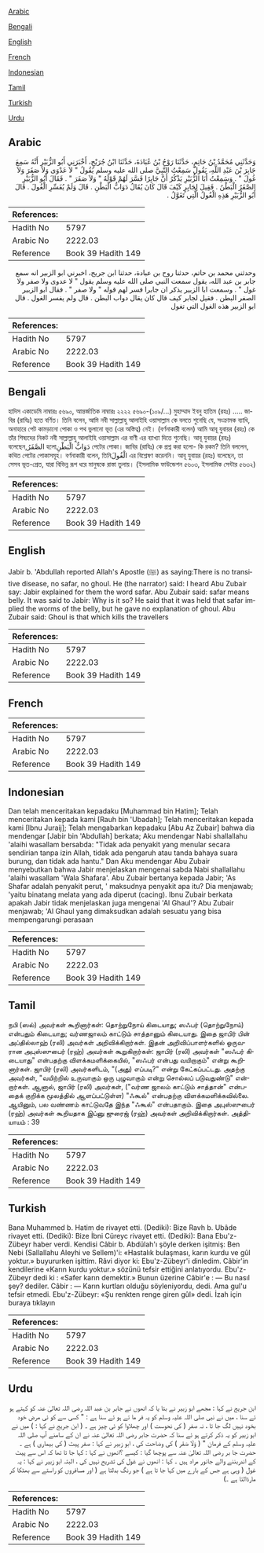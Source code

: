 [Arabic](#arabic)

[Bengali](#bengali)

[English](#english)

[French](#french)

[Indonesian](#indonesian)

[Tamil](#tamil)

[Turkish](#turkish)

[Urdu](#urdu)

## Arabic


<div dir="rtl" lang="ar" style={{fontSize:'larger',backgroundColor:'#f8f9fa',padding:20}}>
وَحَدَّثَنِي مُحَمَّدُ بْنُ حَاتِمٍ، حَدَّثَنَا رَوْحُ بْنُ عُبَادَةَ، حَدَّثَنَا ابْنُ جُرَيْجٍ، أَخْبَرَنِي أَبُو الزُّبَيْرِ أَنَّهُ سَمِعَ جَابِرَ بْنَ عَبْدِ اللَّهِ، يَقُولُ سَمِعْتُ النَّبِيَّ صلى الله عليه وسلم يَقُولُ ‏"‏ لاَ عَدْوَى وَلاَ صَفَرَ وَلاَ غُولَ ‏"‏ ‏.‏ وَسَمِعْتُ أَبَا الزُّبَيْرِ يَذْكُرُ أَنَّ جَابِرًا فَسَّرَ لَهُمْ قَوْلَهُ ‏"‏ وَلاَ صَفَرَ ‏"‏ ‏.‏ فَقَالَ أَبُو الزُّبَيْرِ الصَّفَرُ الْبَطْنُ ‏.‏ فَقِيلَ لِجَابِرٍ كَيْفَ قَالَ كَانَ يُقَالُ دَوَابُّ الْبَطْنِ ‏.‏ قَالَ وَلَمْ يُفَسِّرِ الْغُولَ ‏.‏ قَالَ أَبُو الزُّبَيْرِ هَذِهِ الْغُولُ الَّتِي تَغَوَّلُ ‏.‏
</div>
<div style={{backgroundColor:'#f8f9fa',padding:20, marginBottom: 10}}><table> <thead> <tr> <th>References:</th> <th></th> </tr> </thead> <tbody><tr><td>Hadith No</td><td>5797</td></tr><tr><td>Arabic No</td><td>2222.03</td></tr><tr><td>Reference</td><td>Book 39 Hadith 149</td></tr></tbody></table></div>


<div dir="rtl" lang="ar" style={{fontSize:'larger',backgroundColor:'#f8f9fa',padding:20}}>
وحدثني محمد بن حاتم، حدثنا روح بن عبادة، حدثنا ابن جريج، اخبرني ابو الزبير انه سمع جابر بن عبد الله، يقول سمعت النبي صلى الله عليه وسلم يقول " لا عدوى ولا صفر ولا غول " . وسمعت ابا الزبير يذكر ان جابرا فسر لهم قوله " ولا صفر " . فقال ابو الزبير الصفر البطن . فقيل لجابر كيف قال كان يقال دواب البطن . قال ولم يفسر الغول . قال ابو الزبير هذه الغول التي تغول
</div>
<div style={{backgroundColor:'#f8f9fa',padding:20, marginBottom: 10}}><table> <thead> <tr> <th>References:</th> <th></th> </tr> </thead> <tbody><tr><td>Hadith No</td><td>5797</td></tr><tr><td>Arabic No</td><td>2222.03</td></tr><tr><td>Reference</td><td>Book 39 Hadith 149</td></tr></tbody></table></div>

## Bengali


<div dir="ltr" lang="bn" style={{fontSize:'larger',backgroundColor:'#f8f9fa',padding:20}}>
হাদিস একাডেমি নাম্বারঃ ৫৬৯০, আন্তর্জাতিক নাম্বারঃ ২২২২ ৫৬৯০-(১০৯/…) মুহাম্মাদ ইবনু হাতিম (রহঃ) ..... জাবির (রাযিঃ) হতে বর্ণিত। তিনি বলেন, আমি নবী সাল্লাল্লাহু আলাইহি ওয়াসাল্লাম কে বলতে শুনেছি যে, সংক্রামক ব্যাধি, অনাহারে পেট কামড়ানো পোকা ও পথ ভুলানো ভূত (এর অস্তিত্ব) নেই। (বর্ণনাকারী বলেন) আমি আবূ যুবায়র (রহঃ) কে তাঁর শিষ্যদের নিকট নবী সাল্লাল্লাহু আলাইহি ওয়াসাল্লাম এর বাণী এর ব্যাখ্যা দিতে শুনেছি। আবূ যুবায়র (রহঃ) বলেছেন,الصَّفَرُ হলোدَوَابُّ الْبَطْنِ পেটের পোকা। জাবির (রাযিঃ) কে প্রশ্ন করা হলো- কি রকম? তিনি বললেন, কথিত পেটের পোকাসমূহ। বর্ণনাকারী বলেন, তিনিالْغُولَ এর বিশ্লেষণ করেননি। আবূ যুবায়র (রহঃ) বলেছেন, তা সেসব ভূত-প্রেত, যারা বিভিন্ন রূপ ধরে মানুষকে রাস্তা তুলায়। (ইসলামিক ফাউন্ডেশন ৫৬০৩, ইসলামিক সেন্টার ৫৬৩২)
</div>
<div style={{backgroundColor:'#f8f9fa',padding:20, marginBottom: 10}}><table> <thead> <tr> <th>References:</th> <th></th> </tr> </thead> <tbody><tr><td>Hadith No</td><td>5797</td></tr><tr><td>Arabic No</td><td>2222.03</td></tr><tr><td>Reference</td><td>Book 39 Hadith 149</td></tr></tbody></table></div>

## English


<div dir="ltr" lang="en" style={{fontSize:'larger',backgroundColor:'#f8f9fa',padding:20}}>
Jabir b. 'Abdullah reported Allah's Apostle (ﷺ) as saying:There is no transitive disease, no safar, no ghoul. He (the narrator) said: I heard Abu Zubair say: Jabir explained for them the word safar. Abu Zubair said: safar means belly. It was said to Jabir: Why is it so? He said that it was held that safar implied the worms of the belly, but he gave no explanation of ghoul. Abu Zubair said: Ghoul is that which kills the travellers
</div>
<div style={{backgroundColor:'#f8f9fa',padding:20, marginBottom: 10}}><table> <thead> <tr> <th>References:</th> <th></th> </tr> </thead> <tbody><tr><td>Hadith No</td><td>5797</td></tr><tr><td>Arabic No</td><td>2222.03</td></tr><tr><td>Reference</td><td>Book 39 Hadith 149</td></tr></tbody></table></div>

## French


<div dir="ltr" lang="fr" style={{fontSize:'larger',backgroundColor:'#f8f9fa',padding:20}}>

</div>
<div style={{backgroundColor:'#f8f9fa',padding:20, marginBottom: 10}}><table> <thead> <tr> <th>References:</th> <th></th> </tr> </thead> <tbody><tr><td>Hadith No</td><td>5797</td></tr><tr><td>Arabic No</td><td>2222.03</td></tr><tr><td>Reference</td><td>Book 39 Hadith 149</td></tr></tbody></table></div>

## Indonesian


<div dir="ltr" lang="id" style={{fontSize:'larger',backgroundColor:'#f8f9fa',padding:20}}>
Dan telah menceritakan kepadaku [Muhammad bin Hatim]; Telah menceritakan kepada kami [Rauh bin 'Ubadah]; Telah menceritakan kepada kami [Ibnu Juraij]; Telah mengabarkan kepadaku [Abu Az Zubair] bahwa dia mendengar [Jabir bin 'Abdullah] berkata; Aku mendengar Nabi shallallahu 'alaihi wasallam bersabda: "Tidak ada penyakit yang menular secara sendirian tanpa izin Allah, tidak ada pengaruh atau tanda bahaya suara burung, dan tidak ada hantu." Dan Aku mendengar Abu Zubair menyebutkan bahwa Jabir menjelaskan mengenai sabda Nabi shallallahu 'alaihi wasallam 'Wala Shafara'. Abu Zubair bertanya kepada Jabir; 'As Shafar adalah penyakit perut, ' maksudnya penyakit apa itu? Dia menjawab; 'yaitu binatang melata yang ada diperut (cacing). Ibnu Zubair berkata apakah Jabir tidak menjelaskan juga mengenai 'Al Ghaul'? Abu Zubair menjawab; 'Al Ghaul yang dimaksudkan adalah sesuatu yang bisa mempengarungi perasaan
</div>
<div style={{backgroundColor:'#f8f9fa',padding:20, marginBottom: 10}}><table> <thead> <tr> <th>References:</th> <th></th> </tr> </thead> <tbody><tr><td>Hadith No</td><td>5797</td></tr><tr><td>Arabic No</td><td>2222.03</td></tr><tr><td>Reference</td><td>Book 39 Hadith 149</td></tr></tbody></table></div>

## Tamil


<div dir="ltr" lang="ta" style={{fontSize:'larger',backgroundColor:'#f8f9fa',padding:20}}>
நபி (ஸல்) அவர்கள் கூறினார்கள்: தொற்றுநோய் கிடையாது; ஸஃபர் (தொற்றுநோய்) என்பதும் கிடையாது; வர்ணஜாலம் காட்டும் சாத்தானும் கிடையாது. இதை ஜாபிர் பின் அப்தில்லாஹ் (ரலி) அவர்கள் அறிவிக்கிறார்கள். இதன் அறிவிப்பாளர்களில் ஒருவரான அபுஸ்ஸுபைர் (ரஹ்) அவர்கள் கூறுகிறார்கள்: ஜாபிர் (ரலி) அவர்கள் "ஸஃபர் கிடையாது" என்பதற்கு விளக்கமளிக்கையில், "ஸஃபர் என்பது வயிறாகும்" என்று கூறினார்கள். ஜாபிர் (ரலி) அவர்களிடம், "(அது) எப்படி?" என்று கேட்கப்பட்டது. அதற்கு அவர்கள், "வயிற்றில் உருவாகும் ஒரு புழுவாகும் என்று சொல்லப் படுவதுண்டு" என்றார்கள். ஆனால், ஜாபிர் (ரலி) அவர்கள், ("வர்ண ஜாலம் காட்டும் சாத்தான்" என்பதைக் குறிக்க மூலத்தில் ஆளப்பட்டுள்ள) "ஃகூல்" என்பதற்கு விளக்கமளிக்கவில்லை. ஆயினும், பல வண்ணம் காட்டுவதே இந்த "ஃகூல்" என்பதாகும். இதை அபுஸ்ஸுபைர் (ரஹ்) அவர்கள் கூறியதாக இப்னு ஜுரைஜ் (ரஹ்) அவர்கள் அறிவிக்கிறார்கள். அத்தியாயம் : 39
</div>
<div style={{backgroundColor:'#f8f9fa',padding:20, marginBottom: 10}}><table> <thead> <tr> <th>References:</th> <th></th> </tr> </thead> <tbody><tr><td>Hadith No</td><td>5797</td></tr><tr><td>Arabic No</td><td>2222.03</td></tr><tr><td>Reference</td><td>Book 39 Hadith 149</td></tr></tbody></table></div>

## Turkish


<div dir="ltr" lang="tr" style={{fontSize:'larger',backgroundColor:'#f8f9fa',padding:20}}>
Bana Muhammed b. Hatim de rivayet etti. (Dediki): Bize Ravh b. Ubâde rivayet etti. (Dediki): Bize İbni Cüreyc rivayet etti. (Dediki): Bana Ebu'z-Zübeyr haber verdi. Kendisi Câbir b. Abdülah'ı şöyle derken işitmiş: Ben Nebi (Sallallahu Aleyhi ve Sellem)'i: «Hastalık bulaşması, karın kurdu ve gûl yoktur.» buyururken işittim. Râvi diyor ki: Ebu'z-Zübeyr'i dinledim. Câbir'in kendilerine «Karın kurdu yoktur.» sözünü tefsir ettiğini anlatıyordu. Ebu'z-Zübeyr dedi ki : «Safer karın demektir.» Bunun üzerine Câbir'e : — Bu nasıl şey? dediler. Câbir : — Karın kurtları olduğu söyleniyordu, dedi. Ama gul'u tefsir etmedi. Ebu'z-Zübeyr: «Şu renkten renge giren gûl» dedi. İzah için buraya tıklayın
</div>
<div style={{backgroundColor:'#f8f9fa',padding:20, marginBottom: 10}}><table> <thead> <tr> <th>References:</th> <th></th> </tr> </thead> <tbody><tr><td>Hadith No</td><td>5797</td></tr><tr><td>Arabic No</td><td>2222.03</td></tr><tr><td>Reference</td><td>Book 39 Hadith 149</td></tr></tbody></table></div>

## Urdu


<div dir="rtl" lang="ur" style={{fontSize:'larger',backgroundColor:'#f8f9fa',padding:20}}>
ابن جریج نے کہا : مجھے ابو زبیر نے بتا یا کہ انھوں نے جابر بن عبد اللہ رضی اللہ تعالیٰ عنہ کو کہتے ہو ئے سنا ، میں نے نبی صلی اللہ علیہ وسلم کو یہ فر ما تے ہو ئے سنا ہے : " کسی سے کو ئی مرض خود بخود نہیں لگ جا تا ، نہ صفر ( کی نحوست ) اور چھلاوا کو ئی چیز ہے ۔ ( ابن جریج نے کہا : ) میں نے ابو زبیر کو یہ ذکر کرتے ہو ئے سنا کہ حضرت جابر رضی اللہ تعالیٰ عنہ نے ان کے سامنے آپ صلی اللہ علیہ وسلم کے فرمان " ( وَلَا صَفَر ) کی وضاحت کی ، ابو زبیر نے کہا : صفر پیٹ ( کی بیماری ) ہے ۔ حضرت جا بر رضی اللہ تعالیٰ عنہ سے پوچھا گیا : کیسے ؟انھوں نے کہا : کہا جا تا تھا کہ اس سے پیٹ کے اندربننے والے جانور مراد ہیں ۔ کہا : انھوں نے غول کی تشریح نہیں کی ، البتہ ابو زبیر نے کہا : یہ غول ( وہی ہے جس کے بارے میں کہا جا تا ہے ) جو رنگ بدلتا ہے ( اور مسافروں کو راستے سے بھٹکا کر مارڈالتا ہے ۔)
</div>
<div style={{backgroundColor:'#f8f9fa',padding:20, marginBottom: 10}}><table> <thead> <tr> <th>References:</th> <th></th> </tr> </thead> <tbody><tr><td>Hadith No</td><td>5797</td></tr><tr><td>Arabic No</td><td>2222.03</td></tr><tr><td>Reference</td><td>Book 39 Hadith 149</td></tr></tbody></table></div>